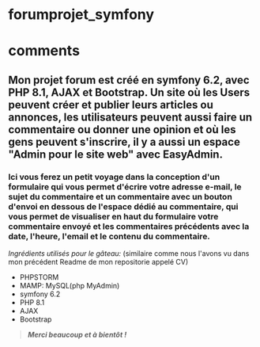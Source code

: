 # forumprojet_symfony

# comments
## Mon projet forum est créé en symfony 6.2, avec PHP 8.1, AJAX et Bootstrap. Un site où les Users peuvent créer et publier leurs articles ou annonces, les utilisateurs peuvent aussi faire un commentaire ou donner une opinion et où les gens peuvent s'inscrire, il y a aussi un espace "Admin pour le site web" avec EasyAdmin.
### Ici vous ferez un petit voyage dans la conception d'un formulaire qui vous permet d'écrire votre adresse e-mail, le sujet du commentaire et un commentaire avec un bouton d'envoi en dessous de l'espace dédié au commentaire, qui vous permet de visualiser en haut du formulaire votre commentaire envoyé et les commentaires précédents avec la date, l'heure, l'email et le contenu du commentaire. 

*Ingrédients utilisés pour le gâteau:* (similaire comme nous l'avons vu dans mon précédent Readme de mon repositorie appelé CV)

- PHPSTORM
- MAMP: MySQL(php MyAdmin)
- symfony 6.2 
- PHP 8.1
- AJAX
- Bootstrap

>**_Merci beaucoup et à bientôt !_**
